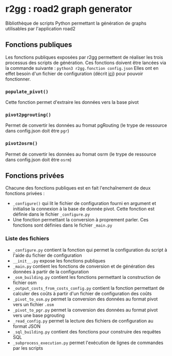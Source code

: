 # r2gg : road2 graph generator
Bibliothèque de scripts Python permettant la génération de graphs utilisables par l'application road2

## Fonctions publiques
Les fonctions publiques exposées par r2gg permettent de réaliser les trois processus des scripts de génération. Ces fonctions doivent être lancées via la commande suivante :
`python3 r2gg.fonction config.json`
Elles ont en effet besoin d'un fichier de configuration (décrit [ici](../io)) pour pouvoir fonctionner.

### `populate_pivot()`
Cette fonction permet d'extraire les données vers la base pivot

### `pivot2pgrouting()`
Permet de convertir les données au fromat pgRouting (le trype de ressource dans config.json doit être `pgr`)

### `pivot2osrm()`
Permet de convertir les données au fromat osrm (le trype de ressource dans config.json doit être `osrm`)


## Fonctions privées
Chacune des fonctions publiques est en fait l'enchaînement de deux fonctions privées :
- `_configure()` qui lit le fichier de configuration fourni en argument et initialise la connexion à la base de donnée pivot. Cette fonction est définie dans le fichier `_configure.py`
- Une fonction permettant la conversion à proprement parler. Ces fonctions sont définies dans le fichier `_main.py`

### Liste des fichiers
- `_configure.py` contient la fonction qui permet la configuration du script à l'aide du fichier de configuration
- `__init__.py` expose les fonctions publiques
- `_main.py` contient les fonctions de conversion et de génération des données à partir de la configuration
- `_osm_building.py` contient les fonctions permettant la construction de fichier osm
- `_output_costs_from_costs_config.py` contient la fonction permettant de calculer des coûts à partir d'un fichier de configuration des coûts
- `_pivot_to_osm.py` permet la conversion des données au format pivot vers un fichier `.osm`
- `_pivot_to_pgr.py` permet la conversion des données au format pivot vers une base pgrouting
- `_read_config.py` permet la lecture des fichiers de configuration au format JSON
- `_sql_building.py` contient des fonctions pour construire des requêtes SQL
- `_subprocess_execution.py` permet l'exécution de lignes de commandes par les scripts
